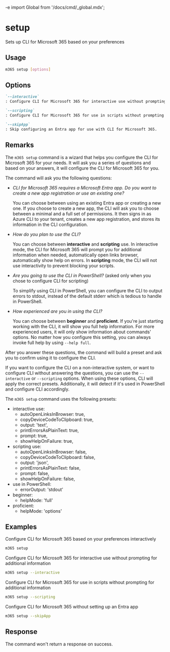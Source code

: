 -e <!-- DISCLAIMER: All secrets, passwords, and sensitive values in this document are examples only and not real credentials. -->
import Global from '/docs/cmd/_global.mdx';

# setup

Sets up CLI for Microsoft 365 based on your preferences

## Usage

```sh
m365 setup [options]
```

## Options

```md definition-list
`--interactive`
: Configure CLI for Microsoft 365 for interactive use without prompting for additional information.

`--scripting`
: Configure CLI for Microsoft 365 for use in scripts without prompting for additional information.

`--skipApp`
: Skip configuring an Entra app for use with CLI for Microsoft 365.
```

<Global />

## Remarks

The `m365 setup` command is a wizard that helps you configure the CLI for Microsoft 365 for your needs. It will ask you a series of questions and based on your answers, it will configure the CLI for Microsoft 365 for you.

The command will ask you the following questions:

- _CLI for Microsoft 365 requires a Microsoft Entra app. Do you want to create a new app registration or use an existing one?_

  You can choose between using an existing Entra app or creating a new one. If you choose to create a new app, the CLI will ask you to choose between a minimal and a full set of permissions. It then signs in as Azure CLI to your tenant, creates a new app registration, and stores its information in the CLI configuration.

- _How do you plan to use the CLI?_

  You can choose between **interactive** and **scripting** use. In interactive mode, the CLI for Microsoft 365 will prompt you for additional information when needed, automatically open links browser, automatically show help on errors. In **scripting** mode, the CLI will not use interactivity to prevent blocking your scripts.

- _Are you going to use the CLI in PowerShell?_ (asked only when you chose to configure CLI for scripting)

  To simplify using CLI in PowerShell, you can configure the CLI to output errors to stdout, instead of the default stderr which is tedious to handle in PowerShell.

- _How experienced are you in using the CLI?_

  You can choose between **beginner** and **proficient**. If you're just starting working with the CLI, it will show you full help information. For more experienced users, it will only show information about commands' options. No matter how you configure this setting, you can always invoke full help by using `--help full`.

After you answer these questions, the command will build a preset and ask you to confirm using it to configure the CLI.

If you want to configure the CLI on a non-interactive system, or want to configure CLI without answering the questions, you can use the `--interactive` or `--scripting` options. When using these options, CLI will apply the correct presets. Additionally, it will detect if it's used in PowerShell and configure CLI accordingly.

The `m365 setup` command uses the following presets:

- interactive use:
  - autoOpenLinksInBrowser: true,
  - copyDeviceCodeToClipboard: true,
  - output: 'text',
  - printErrorsAsPlainText: true,
  - prompt: true,
  - showHelpOnFailure: true,
- scripting use:
  - autoOpenLinksInBrowser: false,
  - copyDeviceCodeToClipboard: false,
  - output: 'json',
  - printErrorsAsPlainText: false,
  - prompt: false,
  - showHelpOnFailure: false,
- use in PowerShell:
  - errorOutput: 'stdout'
- beginner:
  - helpMode: 'full'
- proficient:
  - helpMode: 'options'

## Examples

Configure CLI for Microsoft 365 based on your preferences interactively

```sh
m365 setup
```

Configure CLI for Microsoft 365 for interactive use without prompting for additional information

```sh
m365 setup --interactive
```

Configure CLI for Microsoft 365 for use in scripts without prompting for additional information

```sh
m365 setup --scripting
```

Configure CLI for Microsoft 365 without setting up an Entra app

```sh
m365 setup --skipApp
```

## Response

The command won't return a response on success.
